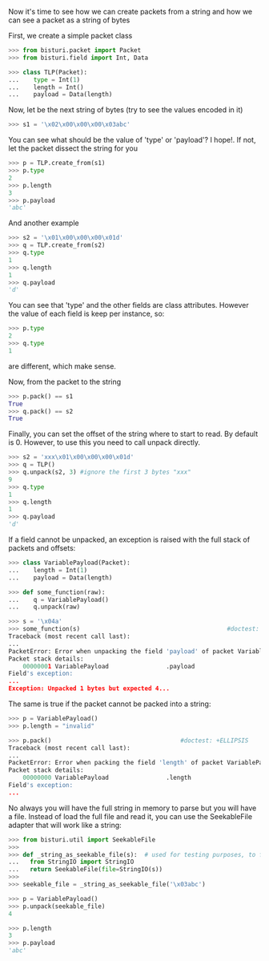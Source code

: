 Now it's time to see how we can create packets from a string and how we can see a packet 
as a string of bytes

First, we create a simple packet class

```python
>>> from bisturi.packet import Packet
>>> from bisturi.field import Int, Data

>>> class TLP(Packet):
...    type = Int(1)
...    length = Int()
...    payload = Data(length)

```

Now, let be the next string of bytes (try to see the values encoded in it)

```python
>>> s1 = '\x02\x00\x00\x00\x03abc'

```

You can see what should be the value of 'type' or 'payload'? 
I hope!. If not, let the packet dissect the string for you

```python
>>> p = TLP.create_from(s1)
>>> p.type
2
>>> p.length
3
>>> p.payload
'abc'

```

And another example

```python
>>> s2 = '\x01\x00\x00\x00\x01d'
>>> q = TLP.create_from(s2)
>>> q.type
1
>>> q.length
1
>>> q.payload
'd'

```

You can see that 'type' and the other fields are class attributes. However the value
of each field is keep per instance, so:

```python
>>> p.type
2
>>> q.type
1

```

are different, which make sense.

Now, from the packet to the string

```python
>>> p.pack() == s1
True
>>> q.pack() == s2
True

```

Finally, you can set the offset of the string where to start to read. By default is 0.
However, to use this you need to call unpack directly.

```python
>>> s2 = 'xxx\x01\x00\x00\x00\x01d'
>>> q = TLP()
>>> q.unpack(s2, 3) #ignore the first 3 bytes "xxx"
9
>>> q.type
1
>>> q.length
1
>>> q.payload
'd'

```

If a field cannot be unpacked, an exception is raised with the full stack of packets and offsets:

```python
>>> class VariablePayload(Packet):
...    length = Int(1)
...    payload = Data(length)

>>> def some_function(raw):
...    q = VariablePayload()
...    q.unpack(raw)

>>> s = '\x04a'
>>> some_function(s)                                         #doctest: +ELLIPSIS
Traceback (most recent call last):
...
PacketError: Error when unpacking the field 'payload' of packet VariablePayload at 00000001: Unpacked 1 bytes but expected 4
Packet stack details: 
    00000001 VariablePayload                .payload
Field's exception:
...
Exception: Unpacked 1 bytes but expected 4...

```

The same is true if the packet cannot be packed into a string:

```python
>>> p = VariablePayload()
>>> p.length = "invalid"

>>> p.pack()                                    #doctest: +ELLIPSIS
Traceback (most recent call last):
...
PacketError: Error when packing the field 'length' of packet VariablePayload at 00000000: cannot convert argument to integer
Packet stack details: 
    00000000 VariablePayload                .length
Field's exception:
...

```

No always you will have the full string in memory to parse but you will have a file.
Instead of load the full file and read it, you can use the SeekableFile adapter that will
work like a string:

```python
>>> from bisturi.util import SeekableFile
>>>
>>> def _string_as_seekable_file(s):  # used for testing purposes, to fake a real file
...   from StringIO import StringIO
...   return SeekableFile(file=StringIO(s))
>>>
>>> seekable_file = _string_as_seekable_file('\x03abc')

>>> p = VariablePayload()
>>> p.unpack(seekable_file)
4

>>> p.length
3
>>> p.payload
'abc'

```

